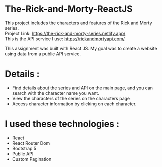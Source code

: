 # The-Rick-and-Morty-ReactJS
This project includes the characters and features of the Rick and Morty series. <br>
Project Link: https://the-rick-and-morty-series.netlify.app/ <br>
This is the API service I use: https://rickandmortyapi.com/

This assignment was built with React JS. My goal was to create a website using data from a public API service.

# Details :
- Find details about the series and API on the main page, and you can search with the character name you want. <br/>
- View the characters of the series on the characters page <br />
- Access character information by clicking on each character. <br/>
# I used these technologies :
- React <br/>
- React Router Dom <br>
- Bootstrap 5 <br>
- Public API <br>
- Custom Pagination
